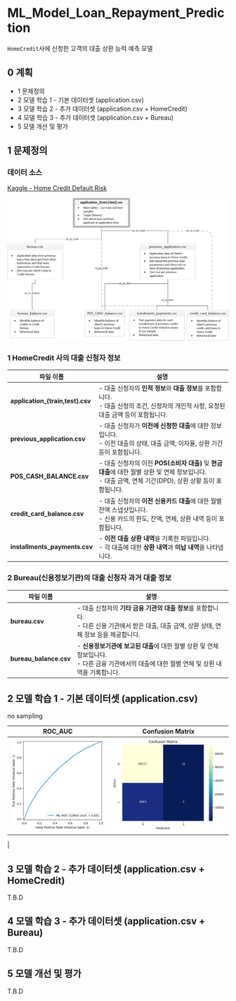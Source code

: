 # ML_Model_Loan_Repayment_Prediction

`HomeCredit`사에 신청한 고객의 대출 상환 능력 예측 모델

## 0 계획

- 1 문제정의
- 2 모델 학습 1 - 기본 데이터셋 (application.csv)
- 3 모델 학습 2 - 추가 데이터셋 (application.csv + HomeCredit)
- 4 모델 학습 3 - 추가 데이터셋 (application.csv + Bureau)
- 5 모델 개선 및 평가

## 1 문제정의

### 데이터 소스

[Kaggle - Home Credit Default Risk](https://www.kaggle.com/competitions/home-credit-default-risk/overview)

![Alt text](./src/images/image.png)

### 1 HomeCredit 사의 대출 신청자 정보

| 파일 이름                         | 설명                                                                                                                                                         |
| --------------------------------- | ------------------------------------------------------------------------------------------------------------------------------------------------------------ |
| **application\_{train,test}.csv** | - 대출 신청자의 **인적 정보**와 **대출 정보**를 포함합니다. <br> - 대출 신청의 조건, 신청자의 개인적 사항, 요청된 대출 금액 등이 포함됩니다.                 |
| **previous_application.csv**      | - 대출 신청자가 **이전에 신청한 대출**에 대한 정보입니다. <br> - 이전 대출의 상태, 대출 금액, 이자율, 상환 기간 등이 포함됩니다.                             |
| **POS_CASH_BALANCE.csv**          | - 대출 신청자의 이전 **POS(소비자 대출)** 및 **현금 대출**에 대한 월별 상환 및 연체 정보입니다. <br> - 대출 금액, 연체 기간(DPD), 상환 상황 등이 포함됩니다. |
| **credit_card_balance.csv**       | - 대출 신청자의 **이전 신용카드 대출**에 대한 월별 잔액 스냅샷입니다. <br> - 신용 카드의 한도, 잔액, 연체, 상환 내역 등이 포함됩니다.                        |
| **installments_payments.csv**     | - **이전 대출 상환 내역**을 기록한 파일입니다. <br> - 각 대출에 대한 **상환 내역**과 **미납 내역**을 나타냅니다.                                             |

### 2 Bureau(신용정보기관)의 대출 신청자 과거 대출 정보

| 파일 이름              | 설명                                                                                                                                               |
| ---------------------- | -------------------------------------------------------------------------------------------------------------------------------------------------- |
| **bureau.csv**         | - 대출 신청자의 **기타 금융 기관의 대출 정보**를 포함합니다. <br> - 다른 신용 기관에서 받은 대출, 대출 금액, 상환 상태, 연체 정보 등을 제공합니다. |
| **bureau_balance.csv** | - **신용정보기관에 보고된 대출**에 대한 월별 상환 및 연체 정보입니다. <br> - 다른 금융 기관에서의 대출에 대한 월별 연체 및 상환 내역을 기록합니다. |

## 2 모델 학습 1 - 기본 데이터셋 (application.csv)
no sampling

| ROC_AUC             | Confusion Matrix                                                                                                                                               |
| ---------------------- | -------------------------------------------------------------------------------------------------------------------------------------------------- |
| ![Alt text](./src/images/image2.png)        | ![Alt text](./src/images/image3.png) |
|



## 3 모델 학습 2 - 추가 데이터셋 (application.csv + HomeCredit)

T.B.D

## 4 모델 학습 3 - 추가 데이터셋 (application.csv + Bureau)

T.B.D

## 5 모델 개선 및 평가

T.B.D
